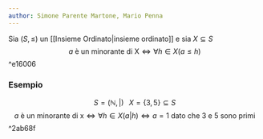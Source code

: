 ```yaml
---
author: Simone Parente Martone, Mario Penna
---
```


Sia $(S, \leq)$ un [[Insieme Ordinato|insieme ordinato]] e sia $X \subseteq S$
$$a \text{ è un minorante di X} \iff \forall h \in X(a \leq h)$$ ^e16006
### Esempio
$$S= (\mathbb{N}, |)\; \; \; X = \{3,5\} \subseteq S$$
$$a\text{ è un minorante di x} \iff \forall h \in X (a|h) \iff a=1 \text{ dato che } 3 \text{ e } 5 \text{ sono primi}$$ ^2ab68f
